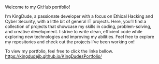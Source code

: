 Welcome to my GitHub portfolio!

I’m KingDude, a passionate developer with a focus on 
Ethical Hacking and Cyber Security, with a little bit of general IT projects.
Here, you’ll find a collection of projects that showcase my skills in coding, problem-solving, and creative development. 
I strive to write clean, efficient code while exploring new technologies and improving my abilities. Feel free to explore my 
repositories and check out the projects I've been working on!

To view my portfolio, feel free to click the linke bellow.
https://kingdudejb.github.io/KingDudesPortfolio/
